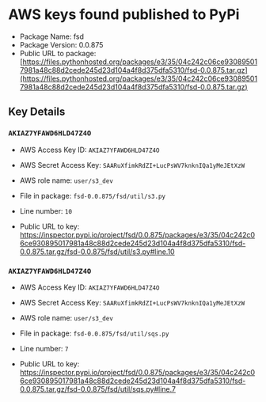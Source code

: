 # AWS keys found published to PyPi

* Package Name: fsd
* Package Version: 0.0.875
* Public URL to package: [https://files.pythonhosted.org/packages/e3/35/04c242c06ce930895017981a48c88d2cede245d23d104a4f8d375dfa5310/fsd-0.0.875.tar.gz](https://files.pythonhosted.org/packages/e3/35/04c242c06ce930895017981a48c88d2cede245d23d104a4f8d375dfa5310/fsd-0.0.875.tar.gz)

## Key Details

### `AKIAZ7YFAWD6HLD47Z4O`

* AWS Access Key ID: `AKIAZ7YFAWD6HLD47Z4O`
* AWS Secret Access Key: `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` 
* AWS role name: `user/s3_dev`
* File in package: `fsd-0.0.875/fsd/util/s3.py`
* Line number: `10`

* Public URL to key: https://inspector.pypi.io/project/fsd/0.0.875/packages/e3/35/04c242c06ce930895017981a48c88d2cede245d23d104a4f8d375dfa5310/fsd-0.0.875.tar.gz/fsd-0.0.875/fsd/util/s3.py#line.10



### `AKIAZ7YFAWD6HLD47Z4O`

* AWS Access Key ID: `AKIAZ7YFAWD6HLD47Z4O`
* AWS Secret Access Key: `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` 
* AWS role name: `user/s3_dev`
* File in package: `fsd-0.0.875/fsd/util/sqs.py`
* Line number: `7`

* Public URL to key: https://inspector.pypi.io/project/fsd/0.0.875/packages/e3/35/04c242c06ce930895017981a48c88d2cede245d23d104a4f8d375dfa5310/fsd-0.0.875.tar.gz/fsd-0.0.875/fsd/util/sqs.py#line.7


